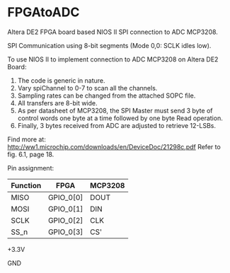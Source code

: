 # FPGAtoADC
Altera DE2 FPGA board based NIOS II SPI connection to ADC MCP3208.

SPI Communication using 8-bit segments (Mode 0,0: SCLK idles low).

To use NIOS II to implement connection to ADC MCP3208 on
Altera DE2 Board:

1. The code is generic in nature.
2. Vary spiChannel to 0-7 to scan all the channels.
3. Sampling rates can be changed from the attached SOPC file.
4. All transfers are 8-bit wide.
5. As per datasheet of MCP3208, the SPI Master must send 3 byte of control words one byte at a time followed by one byte Read operation.
6. Finally, 3 bytes received from ADC are adjusted to retrieve 12-LSBs. 

Find more at:
http://ww1.microchip.com/downloads/en/DeviceDoc/21298c.pdf
Refer to fig. 6.1, page 18.

Pin assignment:

| Function  |	  FPGA	    |	MCP3208   |
| --------- | ----------- | --------- |
| MISO      |  GPIO_0[0]  |   DOUT    |
| MOSI      |  GPIO_0[1]  |   DIN     |
| SCLK      |  GPIO_0[2]  |   CLK     |
| SS_n      |  GPIO_0[3]  |   CS'     |

+3.3V

GND

